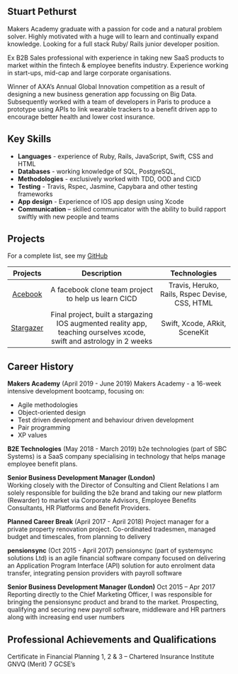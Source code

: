 ## Stuart Pethurst

Makers Academy graduate with a passion for code and a natural problem solver. Highly motivated with a huge will to learn and continually expand knowledge. Looking for a full stack Ruby/ Rails junior developer position.

Ex B2B Sales professional with experience in taking new SaaS products to market within the fintech & employee benefits industry. Experience working in start-ups, mid-cap and large corporate organisations.   

Winner of AXA’s Annual Global Innovation competition as a result of designing a new business generation app focussing on Big Data. Subsequently worked with a team of developers in Paris to produce a prototype using APIs to link wearable trackers to a benefit driven app to encourage better health and lower cost insurance.

## Key Skills

* **Languages** - experience of Ruby, Rails, JavaScript, Swift, CSS and HTML
* **Databases** - working knowledge of SQL, PostgreSQL, 
* **Methodologies** - exclusively worked with TDD, OOD and CICD
* **Testing** - Travis, Rspec, Jasmine, Capybara and other testing frameworks
* **App design** -  Experience of IOS app design using Xcode 
* **Communication** – skilled communicator with the ability to build rapport swiftly with new people and teams

## Projects
For a complete list, see my [GitHub](https://github.com/stuartpet?tab=repositories)

| Projects  	| Description                                              	| Technologies 	|   
|:---------:	|:--------------------------------------------------------:	|:------------:	|
| [Acebook](https://github.com/stuartpet/acebook-steam)         	|   A facebook clone team project to help us learn CICD  |   Travis, Heruko, Rails, Rspec Devise, CSS, HTML           	| 
| [Stargazer](https://github.com/jo-quin/stargazer)          	|   Final project, built a stargazing IOS augmented reality app, teaching ourselves xcode, swift and astrology in 2 weeks                                                    	|  Swift, Xcode, ARkit, SceneKit          	|   	

## Career History

**Makers Academy** (April 2019 - June 2019)
Makers Academy -  a 16-week intensive development bootcamp, focusing on:

* Agile methodologies
* Object-oriented design
* Test driven development and behaviour driven development
* Pair programming
* XP values


**B2E Technologies** (May 2018 - March 2019)
b2e technologies (part of SBC Systems) is a SaaS company specialising in technology that helps manage employee benefit plans.

**Senior Business Development Manager (London)**                                                    
Working closely with the Director of Consulting and Client Relations I am solely responsible for building the b2e brand and taking our new platform (Rewarder) to market via Corporate Advisors, Employee Benefits Consultants, HR Platforms and Benefit Providers.                                                                    
                                                                                                         
**Planned Career Break** (April 2017 - April 2018)
Project manager for a private property renovation project. Co-ordinated tradesmen, managed budget and timescales, from planning to delivery

**pensionsync** (Oct 2015 - April 2017)
pensionsync (part of systemsync solutions Ltd) is an agile financial software company focused on delivering an Application Program Interface (API) solution for auto enrolment data transfer, integrating pension providers with payroll software

**Senior Business Development Manager (London)**                                                        Oct 2015 – Apr 2017
Reporting directly to the Chief Marketing Officer, I was responsible for bringing the pensionsync product and brand to the market. Prospecting, qualifying and securing new payroll software, middleware and HR partners along with increasing end user numbers 

## Professional Achievements and Qualifications
Certificate in Financial Planning 1, 2 & 3 – Chartered Insurance Institute 
GNVQ (Merit)
7 GCSE’s





